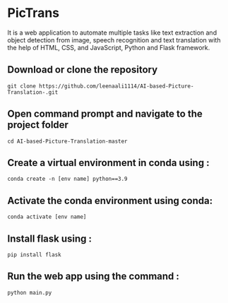 # PicTrans
It is a web application to automate multiple tasks like text extraction and object detection from image, speech recognition and text translation with the help of HTML, CSS, and JavaScript, Python and Flask framework.

## Download or clone the repository
    git clone https://github.com/leenaali1114/AI-based-Picture-Translation-.git
    
    
## Open command prompt and navigate to the project folder

    cd AI-based-Picture-Translation-master
    
## Create a virtual environment in conda using :
    
    conda create -n [env name] python==3.9

    
## Activate the conda environment using conda: 

    conda activate [env name]


## Install flask using :

    pip install flask
    
## Run the web app using the command :

    python main.py

